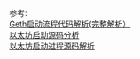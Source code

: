 







参考:   
[Geth启动流程代码解析(完整解析）](https://blog.csdn.net/jiang_xinxing/article/details/80289619)     
[以太坊启动源码分析](https://blog.csdn.net/TurkeyCock/article/details/80399203)        
[以太坊启动过程源码解析](https://www.jianshu.com/p/8776c13fcd30)